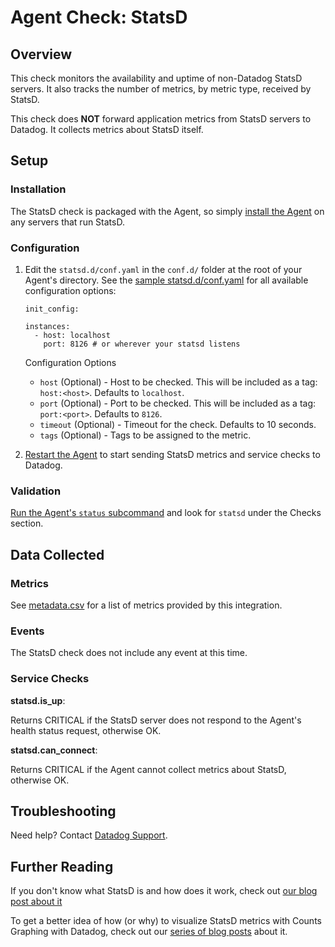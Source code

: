 # Agent Check: StatsD

## Overview

This check monitors the availability and uptime of non-Datadog StatsD servers. It also tracks the number of metrics, by metric type, received by StatsD.

This check does **NOT** forward application metrics from StatsD servers to Datadog. It collects metrics about StatsD itself.

## Setup
### Installation

The StatsD check is packaged with the Agent, so simply [install the Agent][1] on any servers that run StatsD.

### Configuration

1. Edit the `statsd.d/conf.yaml` in the `conf.d/` folder at the root of your Agent's directory. See the [sample statsd.d/conf.yaml][2] for all available configuration options:

    ```
    init_config:

    instances:
      - host: localhost
        port: 8126 # or wherever your statsd listens
    ```

    Configuration Options

    - `host` (Optional) - Host to be checked. This will be included as a tag: `host:<host>`. Defaults to `localhost`.
    - `port` (Optional) - Port to be checked. This will be included as a tag: `port:<port>`. Defaults to `8126`.
    - `timeout` (Optional) - Timeout for the check. Defaults to 10 seconds.
    - `tags` (Optional) - Tags to be assigned to the metric.

2. [Restart the Agent][3] to start sending StatsD metrics and service checks to Datadog.

### Validation

[Run the Agent's `status` subcommand][4] and look for `statsd` under the Checks section.

## Data Collected
### Metrics
See [metadata.csv][5] for a list of metrics provided by this integration.

### Events
The StatsD check does not include any event at this time.

### Service Checks

**statsd.is_up**:

Returns CRITICAL if the StatsD server does not respond to the Agent's health status request, otherwise OK.

**statsd.can_connect**:

Returns CRITICAL if the Agent cannot collect metrics about StatsD, otherwise OK.

## Troubleshooting
Need help? Contact [Datadog Support][6].

## Further Reading
If you don't know what StatsD is and how does it work, check out [our blog post about it][7]

To get a better idea of how (or why) to visualize StatsD metrics with Counts Graphing with Datadog, check out our [series of blog posts][8] about it.


[1]: https://app.datadoghq.com/account/settings#agent
[2]: https://github.com/DataDog/integrations-core/blob/master/statsd/conf.yaml.example
[3]: https://docs.datadoghq.com/agent/faq/agent-commands/#start-stop-restart-the-agent
[4]: https://docs.datadoghq.com/agent/faq/agent-commands/#agent-status-and-information
[5]: https://github.com/DataDog/integrations-core/blob/master/statsd/metadata.csv
[6]: http://docs.datadoghq.com/help/
[7]: https://www.datadoghq.com/blog/statsd/
[8]: https://www.datadoghq.com/blog/visualize-statsd-metrics-counts-graphing/
